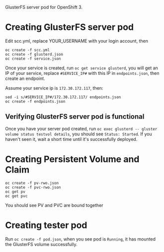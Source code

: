 GlusterFS server pod for OpenShift 3.

# Creating GlusterFS server pod

Edit scc.yml, replace YOUR_USERNAME with your login account, then

```
oc create -f scc.yml
oc create -f glusterd.json
oc create -f service.json
```

Once your service is created, run `oc get service glusterd`, you will get an IP of your service, replace `#SERVICE_IP#` with this IP in `endpoints.json`, then create an endpoint.

Assume your service ip is `172.30.172.117`, then:

```
sed -i s/#SERVICE_IP#/172.30.172.117/ endpoints.json
oc create -f endpoints.json
```

## Verifying GlusterFS server pod is functional

Once you have your server pod created, run `oc exec glusterd -- gluster volume status testvol details`, you should see `Status: Started`. If you haven't seen it, wait a short time until it's successfully deployed.

# Creating Persistent Volume and Claim

```
oc create -f pv-rwo.json
oc create -f pvc-rwo.json
oc get pv
oc get pvc
```

You should see PV and PVC are bound together

# Creating tester pod

Run `oc create -f pod.json`, when you see pod is `Running`, it has mounted the GlusterFS volume successfully.
